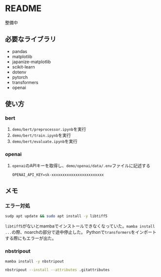 # README

整備中

## 必要なライブラリ

- pandas
- matplotlib
- japanize-matplotlib
- scikit-learn
- dotenv
- pytorch
- transformers
- openai

## 使い方

### bert

1. `demo/bert/preprocessor.ipynb`を実行
2. `demo/bert/train.ipynb`を実行
3. `demo/bert/evaluate.ipynb`を実行

### openai

1. `openai`のAPIキーを取得し、`demo/openai/data/.env`ファイルに記述する

   ```.env
   OPENAI_API_KEY=sk-xxxxxxxxxxxxxxxxxxxxxxxx
   ```

## メモ

### エラー対処

```sh
sudp apt update && sudo apt install -y libtiff5
```

`libtiff5`がないとmambaでインストールできなくなっていた。`mamba install ...`の際、noarchの部分で途中停止した。
Pythonで`transformers`をインポートする際にもエラーが出た。

### nbstripout

```sh
mamba install -y nbstripout
```

```sh
nbstripout --install --attributes .gitattributes
```
